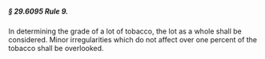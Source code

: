 ##### § 29.6095 Rule 9. #####

In determining the grade of a lot of tobacco, the lot as a whole shall be considered. Minor irregularities which do not affect over one percent of the tobacco shall be overlooked.